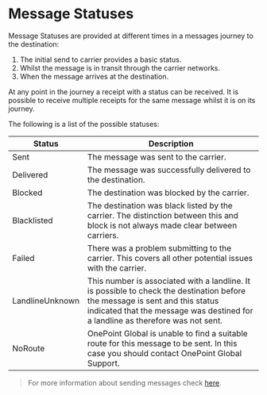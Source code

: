 # Message Statuses
Message Statuses are provided at different times in a messages journey to the destination:
1. The initial send to carrier provides a basic status.
1. Whilst the message is in transit through the carrier networks.
1. When the message arrives at the destination.

At any point in the journey a receipt with a status can be received. It is possible to receive multiple receipts for the same message whilst it is on its journey.

The following is a list of the possible statuses:

Status | Description
------ | -----------
Sent | The message was sent to the carrier.
Delivered | The message was successfully delivered to the destination.
Blocked | The destination was blocked by the carrier.
Blacklisted | The destination was black listed by the carrier. The distinction between this and block is not always made clear between carriers.
Failed | There was a problem submitting to the carrier. This covers all other potential issues with the carrier.
LandlineUnknown | This number is associated with a landline. It is possible to check the destination before the message is sent and this status indicated that the message was destined for a landline as therefore was not sent.
NoRoute | OnePoint Global is unable to find a suitable route for this message to be sent. In this case you should contact OnePoint Global Support.

> For more information about sending messages check [here](Message.md).

